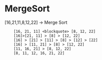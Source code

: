 # MergeSort
[16,21,11,8,12,22] -> Merge Sort
```
    [16, 21, 11] <blockquote> [8, 12, 22]
    [16]>[21, 11] > [8] > [12, 22]
    [16] > [21] > [11] > [8] > [12] > [22]
    [16] > [11, 21] > [8] > [12, 22]
    [11, 16, 21] > [8, 12, 22]
    [8, 11, 12, 16, 21, 22]

```    